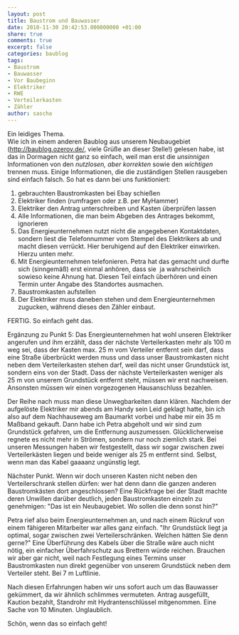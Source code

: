 ```yaml
---
layout: post
title: Baustrom und Bauwasser
date: 2010-11-30 20:42:53.000000000 +01:00
share: true
comments: true
excerpt: false
categories: baublog
tags:
- Baustrom
- Bauwasser
- Vor Baubeginn
- Elektriker
- RWE
- Verteilerkasten
- Zähler
author: sascha
---
```

Ein leidiges Thema.  
Wie ich in einem anderen Baublog aus unserem Neubaugebiet (<a href="http://baublog.ozerov.de/">http://baublog.ozerov.de/</a>, viele Grüße an dieser Stelle!) gelesen habe, ist das in Dormagen nicht ganz so einfach, weil man erst die <em>unsinnigen</em> Informationen von den <em>nutzlosen, aber korrekten</em> sowie den <em>wichtigen</em> trennen muss. Einige Informationen, die die zuständigen Stellen rausgeben sind einfach falsch. So hat es dann bei uns funktioniert:

1. gebrauchten Baustromkasten bei Ebay schießen
2. Elektriker finden (rumfragen oder z.B. per MyHammer)
3. Elektriker den Antrag unterschreiben und Kasten überprüfen lassen
4. Alle Informationen, die man beim Abgeben des Antrages bekommt, ignorieren
5. Das Energieunternehmen nutzt nicht die angegebenen Kontaktdaten, sondern liest die Telefonnummer vom Stempel des Elektrikers ab und macht diesen verrückt. Hier beruhigend auf den Elektriker einwirken. Hierzu unten mehr.
6. Mit Energieunternehmen telefonieren. Petra hat das gemacht und durfte sich (sinngemäß) erst einmal anhören, dass sie  ja wahrscheinlich sowieso keine Ahnung hat. Diesen Teil einfach überhören und einen Termin unter Angabe des Standortes ausmachen.
7. Baustromkasten aufstellen
8. Der Elektriker muss daneben stehen und dem Energieunternehmen zugucken, während dieses den Zähler einbaut.

FERTIG. So einfach geht das.  

Ergänzung zu Punkt 5: Das Energieunternehmen hat wohl unseren Elektriker angerufen und ihm erzählt, dass der nächste Verteilerkasten mehr als 100 m weg sei, dass der Kasten max. 25 m vom Verteiler entfernt sein darf, dass eine Straße überbrückt werden muss und dass unser Baustromkasten nicht neben dem Verteilerkasten stehen darf, weil das nicht unser Grundstück ist, sondern eins von der Stadt. Dass der nächste Verteilerkasten weniger als 25 m von unserem Grundstück entfernt steht, müssen wir erst nachweisen. Ansonsten müssen wir einen vorgezogenen Hausanschluss bezahlen.

Der Reihe nach muss man diese Unwegbarkeiten dann klären. Nachdem der aufgelöste Elektriker mir abends am Handy sein Leid geklagt hatte, bin ich also auf dem Nachhauseweg am Baumarkt vorbei und habe mir ein 35 m Maßband gekauft. Dann habe ich Petra abgeholt und wir sind zum Grundstück gefahren, um die Entfernung auszumessen. Glücklicherweise regnete es nicht mehr in Strömen, sondern nur noch ziemlich stark. Bei unseren Messungen haben wir festgestellt, dass wir sogar zwischen zwei Verteilerkästen liegen und beide weniger als 25 m entfernt sind. Selbst, wenn man das Kabel gaaaanz ungünstig legt.

Nächster Punkt. Wenn wir doch unseren Kasten nicht neben den Verteilerschrank stellen dürfen: wer hat denn dann die ganzen anderen Baustromkästen dort angeschlossen? Eine Rückfrage bei der Stadt machte deren Unwillen darüber deutlich, jeden Baustromkasten einzeln zu genehmigen: "Das ist ein Neubaugebiet. Wo sollen die denn sonst hin?"

Petra rief also beim Energieunternehmen an, und nach einem Rückruf von einem fähigeren Mitarbeiter war alles ganz einfach. "Ihr Grundstück liegt ja optimal, sogar zwischen zwei Verteilerschränken. Welchen hätten Sie denn gerne?" Eine Überführung des Kabels über die Straße wäre auch nicht nötig, ein einfacher Überfahrschutz aus Brettern würde reichen. Brauchen wir aber gar nicht, weil nach Festlegung eines Termins unser Baustromkasten nun direkt gegenüber von unserem Grundstück neben dem Verteiler steht. Bei 7 m Luftlinie.

Nach diesen Erfahrungen haben wir uns sofort auch um das Bauwasser gekümmert, da wir ähnlich schlimmes vermuteten. Antrag ausgefüllt, Kaution bezahlt, Standrohr mit Hydrantenschlüssel mitgenommen. Eine Sache von 10 Minuten. Unglaublich.

Schön, wenn das so einfach geht!
